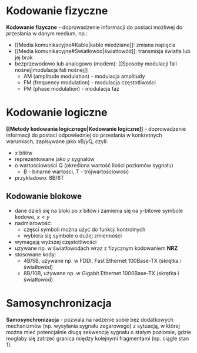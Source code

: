 
# Kodowanie fizyczne

**Kodowanie fizyczne** - doprowadzenie informacji do postaci możliwej do przesłania w danym medium, np.:
- [[Media komunikacyjne#Kable|kable miedziane]]: zmiana napięcia
- [[Media komunikacyjne#Światłowód|światłowód]]: transmisja światła lub jej brak
- bezprzewodowo lub analogowo (modem): [[Sposoby modulacji fali nośnej|modulacja fali nośnej]]
	- AM (amplitude modulation) - modulacja amplitudy
	- FM (frequency modulation) - modulacja częstotliwości
	- PM (phase modulation) - modulacja faz
# Kodowanie logiczne

**[[Metody kodowania logicznego|Kodowanie logiczne]]** - doprowadzenie informacji do postaci odpowiedniej do przesłania w konkretnych warunkach, zapisywane jako $x\text{B}/y\text{Q}$, czyli:
- $x$ bitów
- reprezentowane jako $y$ sygnałów
- o wartościowości Q (określona wartość ilości poziomów sygnału)
	- $\text{B}$ - binarne wartości, $\text{T}$ - trójwartościowość
- przykładowo: 8B/6T
## Kodowanie blokowe

- dane dzieli się na bloki po $x$ bitów i zamienia się na y-bitowe symbole kodowe, $x < y$
- nadmiarowość:
	- części symboli można użyć do funkcji kontrolnych
	- wybiera się symbole o dużej zmienności
- wymagają wyższej częstotliwości
- używane np. w światłowodach wraz z fizycznym kodowaniem **NRZ**
- stosowane kody:
	- 4B/5B, używane np. w FDDI, Fast Ethernet 100Base-TX (skrętka i światłowód)
	- 8B/10B, używane np. w Gigabit Ethernet 1000Base-TX (skrętka i światłowód)
# Samosynchronizacja

**Samosynchronizacja** - pozwala na radzenie sobie bez dodatkowych mechanizmów (np. wysyłania sygnału zegarowego) z sytuacją, w której można mieć potencjalnie długą sekwencję sygnału o stałym poziomie, gdzie mogłaby się zatrzeć granica między kolejnymi fragmentami (np. ciągle stan 1).

